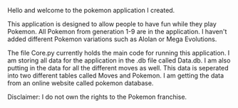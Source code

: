 Hello and welcome to the pokemon application I created. 

This application is designed to allow people to have fun while they play Pokemon.
All Pokemon from generation 1-9 are in the application.
I haven't added different Pokemon variations such as Alolan or Mega Evolutions.

The file Core.py currently holds the main code for running this application. I am storing all data for the 
application in the .db file called Data.db. I am also putting in the data for all the different moves as well.
This data is seperated into two different tables called Moves and Pokemon. I am getting the data from an online
website called pokemon database.

Disclaimer: I do not own the rights to the Pokemon franchise.
